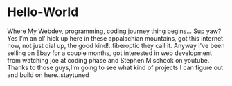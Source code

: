 # Hello-World
Where My Webdev, programming, coding journey thing begins...
Sup yaw? Yes I'm an ol' hick up here in these appalachian mountains, got this internet now, not just dial up, the good kind!..fiberoptic they call it. Anyway I've been selling on Ebay for a couple months, got interested in web development from watching  joe at coding phase and Stephen Mischook on youtube. Thanks to those guys,I'm going to see what kind of projects I can figure out and build on here..staytuned

